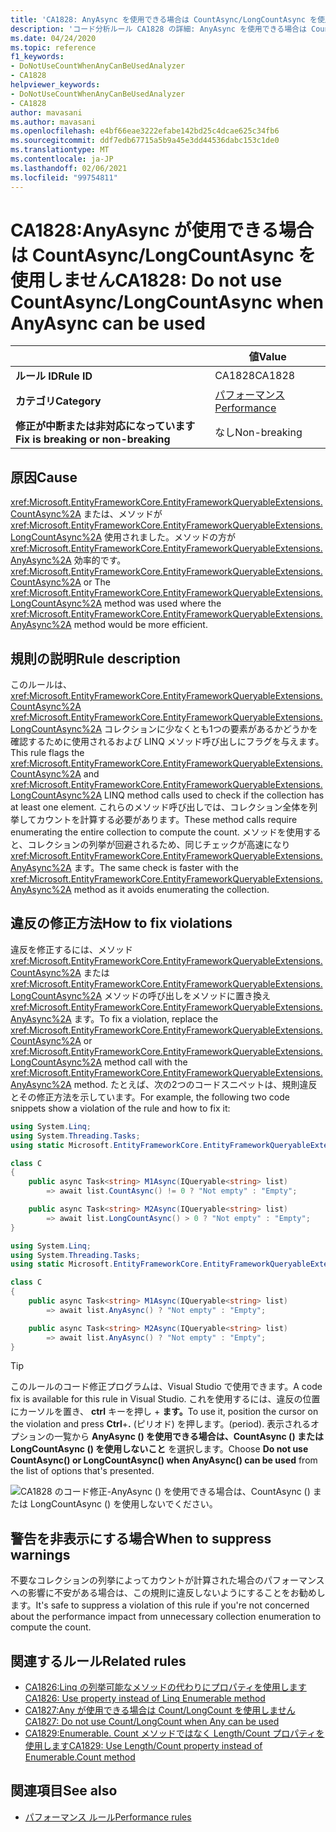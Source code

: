```yaml
---
title: 'CA1828: AnyAsync を使用できる場合は CountAsync/LongCountAsync を使用しない (コード分析)'
description: 'コード分析ルール CA1828 の詳細: AnyAsync を使用できる場合は CountAsync/LongCountAsync を使用しない'
ms.date: 04/24/2020
ms.topic: reference
f1_keywords:
- DoNotUseCountWhenAnyCanBeUsedAnalyzer
- CA1828
helpviewer_keywords:
- DoNotUseCountWhenAnyCanBeUsedAnalyzer
- CA1828
author: mavasani
ms.author: mavasani
ms.openlocfilehash: e4bf66eae3222efabe142bd25c4dcae625c34fb6
ms.sourcegitcommit: ddf7edb67715a5b9a45e3dd44536dabc153c1de0
ms.translationtype: MT
ms.contentlocale: ja-JP
ms.lasthandoff: 02/06/2021
ms.locfileid: "99754811"
---
```

# <a name="ca1828-do-not-use-countasynclongcountasync-when-anyasync-can-be-used"></a><span data-ttu-id="26dcc-103">CA1828:AnyAsync が使用できる場合は CountAsync/LongCountAsync を使用しません</span><span class="sxs-lookup"><span data-stu-id="26dcc-103">CA1828: Do not use CountAsync/LongCountAsync when AnyAsync can be used</span></span>

| | <span data-ttu-id="26dcc-104">値</span><span class="sxs-lookup"><span data-stu-id="26dcc-104">Value</span></span> |
|-|-|
| <span data-ttu-id="26dcc-105">**ルール ID**</span><span class="sxs-lookup"><span data-stu-id="26dcc-105">**Rule ID**</span></span> |<span data-ttu-id="26dcc-106">CA1828</span><span class="sxs-lookup"><span data-stu-id="26dcc-106">CA1828</span></span>|
| <span data-ttu-id="26dcc-107">**カテゴリ**</span><span class="sxs-lookup"><span data-stu-id="26dcc-107">**Category**</span></span> |[<span data-ttu-id="26dcc-108">パフォーマンス</span><span class="sxs-lookup"><span data-stu-id="26dcc-108">Performance</span></span>](performance-warnings.md)|
| <span data-ttu-id="26dcc-109">**修正が中断または非対応になっています**</span><span class="sxs-lookup"><span data-stu-id="26dcc-109">**Fix is breaking or non-breaking**</span></span> |<span data-ttu-id="26dcc-110">なし</span><span class="sxs-lookup"><span data-stu-id="26dcc-110">Non-breaking</span></span>|

## <a name="cause"></a><span data-ttu-id="26dcc-111">原因</span><span class="sxs-lookup"><span data-stu-id="26dcc-111">Cause</span></span>

<span data-ttu-id="26dcc-112"><xref:Microsoft.EntityFrameworkCore.EntityFrameworkQueryableExtensions.CountAsync%2A> または、メソッドが <xref:Microsoft.EntityFrameworkCore.EntityFrameworkQueryableExtensions.LongCountAsync%2A> 使用されました。メソッドの方が <xref:Microsoft.EntityFrameworkCore.EntityFrameworkQueryableExtensions.AnyAsync%2A> 効率的です。</span><span class="sxs-lookup"><span data-stu-id="26dcc-112"><xref:Microsoft.EntityFrameworkCore.EntityFrameworkQueryableExtensions.CountAsync%2A> or The <xref:Microsoft.EntityFrameworkCore.EntityFrameworkQueryableExtensions.LongCountAsync%2A> method was used where the <xref:Microsoft.EntityFrameworkCore.EntityFrameworkQueryableExtensions.AnyAsync%2A> method would be more efficient.</span></span>

## <a name="rule-description"></a><span data-ttu-id="26dcc-113">規則の説明</span><span class="sxs-lookup"><span data-stu-id="26dcc-113">Rule description</span></span>

<span data-ttu-id="26dcc-114">このルールは、 <xref:Microsoft.EntityFrameworkCore.EntityFrameworkQueryableExtensions.CountAsync%2A> <xref:Microsoft.EntityFrameworkCore.EntityFrameworkQueryableExtensions.LongCountAsync%2A> コレクションに少なくとも1つの要素があるかどうかを確認するために使用されるおよび LINQ メソッド呼び出しにフラグを与えます。</span><span class="sxs-lookup"><span data-stu-id="26dcc-114">This rule flags the <xref:Microsoft.EntityFrameworkCore.EntityFrameworkQueryableExtensions.CountAsync%2A> and <xref:Microsoft.EntityFrameworkCore.EntityFrameworkQueryableExtensions.LongCountAsync%2A> LINQ method calls used to check if the collection has at least one element.</span></span> <span data-ttu-id="26dcc-115">これらのメソッド呼び出しでは、コレクション全体を列挙してカウントを計算する必要があります。</span><span class="sxs-lookup"><span data-stu-id="26dcc-115">These method calls require enumerating the entire collection to compute the count.</span></span> <span data-ttu-id="26dcc-116">メソッドを使用すると、コレクションの列挙が回避されるため、同じチェックが高速になり <xref:Microsoft.EntityFrameworkCore.EntityFrameworkQueryableExtensions.AnyAsync%2A> ます。</span><span class="sxs-lookup"><span data-stu-id="26dcc-116">The same check is faster with the <xref:Microsoft.EntityFrameworkCore.EntityFrameworkQueryableExtensions.AnyAsync%2A> method as it avoids enumerating the collection.</span></span>

## <a name="how-to-fix-violations"></a><span data-ttu-id="26dcc-117">違反の修正方法</span><span class="sxs-lookup"><span data-stu-id="26dcc-117">How to fix violations</span></span>

<span data-ttu-id="26dcc-118">違反を修正するには、メソッド <xref:Microsoft.EntityFrameworkCore.EntityFrameworkQueryableExtensions.CountAsync%2A> または <xref:Microsoft.EntityFrameworkCore.EntityFrameworkQueryableExtensions.LongCountAsync%2A> メソッドの呼び出しをメソッドに置き換え <xref:Microsoft.EntityFrameworkCore.EntityFrameworkQueryableExtensions.AnyAsync%2A> ます。</span><span class="sxs-lookup"><span data-stu-id="26dcc-118">To fix a violation, replace the <xref:Microsoft.EntityFrameworkCore.EntityFrameworkQueryableExtensions.CountAsync%2A> or <xref:Microsoft.EntityFrameworkCore.EntityFrameworkQueryableExtensions.LongCountAsync%2A> method call with the <xref:Microsoft.EntityFrameworkCore.EntityFrameworkQueryableExtensions.AnyAsync%2A> method.</span></span> <span data-ttu-id="26dcc-119">たとえば、次の2つのコードスニペットは、規則違反とその修正方法を示しています。</span><span class="sxs-lookup"><span data-stu-id="26dcc-119">For example, the following two code snippets show a violation of the rule and how to fix it:</span></span>

```csharp
using System.Linq;
using System.Threading.Tasks;
using static Microsoft.EntityFrameworkCore.EntityFrameworkQueryableExtensions;

class C
{
    public async Task<string> M1Async(IQueryable<string> list)
        => await list.CountAsync() != 0 ? "Not empty" : "Empty";

    public async Task<string> M2Async(IQueryable<string> list)
        => await list.LongCountAsync() > 0 ? "Not empty" : "Empty";
}
```

```csharp
using System.Linq;
using System.Threading.Tasks;
using static Microsoft.EntityFrameworkCore.EntityFrameworkQueryableExtensions;

class C
{
    public async Task<string> M1Async(IQueryable<string> list)
        => await list.AnyAsync() ? "Not empty" : "Empty";

    public async Task<string> M2Async(IQueryable<string> list)
        => await list.AnyAsync() ? "Not empty" : "Empty";
}
```

> [!TIP]
> <span data-ttu-id="26dcc-120">このルールのコード修正プログラムは、Visual Studio で使用できます。</span><span class="sxs-lookup"><span data-stu-id="26dcc-120">A code fix is available for this rule in Visual Studio.</span></span> <span data-ttu-id="26dcc-121">これを使用するには、違反の位置にカーソルを置き、 **ctrl** キーを押し + **ます。**</span><span class="sxs-lookup"><span data-stu-id="26dcc-121">To use it, position the cursor on the violation and press **Ctrl**+**.**</span></span> <span data-ttu-id="26dcc-122">(ピリオド) を押します。</span><span class="sxs-lookup"><span data-stu-id="26dcc-122">(period).</span></span> <span data-ttu-id="26dcc-123">表示されるオプションの一覧から **AnyAsync () を使用できる場合は、CountAsync () または LongCountAsync () を使用しないこと** を選択します。</span><span class="sxs-lookup"><span data-stu-id="26dcc-123">Choose **Do not use CountAsync() or LongCountAsync() when AnyAsync() can be used** from the list of options that's presented.</span></span>
>
> ![CA1828 のコード修正-AnyAsync () を使用できる場合は、CountAsync () または LongCountAsync () を使用しないでください。](media/ca1828-codefix.png)

## <a name="when-to-suppress-warnings"></a><span data-ttu-id="26dcc-125">警告を非表示にする場合</span><span class="sxs-lookup"><span data-stu-id="26dcc-125">When to suppress warnings</span></span>

<span data-ttu-id="26dcc-126">不要なコレクションの列挙によってカウントが計算された場合のパフォーマンスへの影響に不安がある場合は、この規則に違反しないようにすることをお勧めします。</span><span class="sxs-lookup"><span data-stu-id="26dcc-126">It's safe to suppress a violation of this rule if you're not concerned about the performance impact from unnecessary collection enumeration to compute the count.</span></span>

## <a name="related-rules"></a><span data-ttu-id="26dcc-127">関連するルール</span><span class="sxs-lookup"><span data-stu-id="26dcc-127">Related rules</span></span>

- [<span data-ttu-id="26dcc-128">CA1826:Linq の列挙可能なメソッドの代わりにプロパティを使用します</span><span class="sxs-lookup"><span data-stu-id="26dcc-128">CA1826: Use property instead of Linq Enumerable method</span></span>](ca1826.md)
- [<span data-ttu-id="26dcc-129">CA1827:Any が使用できる場合は Count/LongCount を使用しません</span><span class="sxs-lookup"><span data-stu-id="26dcc-129">CA1827: Do not use Count/LongCount when Any can be used</span></span>](ca1827.md)
- [<span data-ttu-id="26dcc-130">CA1829:Enumerable. Count メソッドではなく Length/Count プロパティを使用します</span><span class="sxs-lookup"><span data-stu-id="26dcc-130">CA1829: Use Length/Count property instead of Enumerable.Count method</span></span>](ca1829.md)

## <a name="see-also"></a><span data-ttu-id="26dcc-131">関連項目</span><span class="sxs-lookup"><span data-stu-id="26dcc-131">See also</span></span>

- [<span data-ttu-id="26dcc-132">パフォーマンス ルール</span><span class="sxs-lookup"><span data-stu-id="26dcc-132">Performance rules</span></span>](performance-warnings.md)
